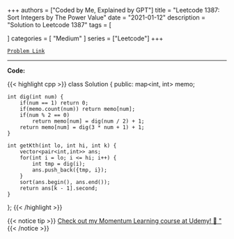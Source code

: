
+++
authors = ["Coded by Me, Explained by GPT"]
title = "Leetcode 1387: Sort Integers by The Power Value"
date = "2021-01-12"
description = "Solution to Leetcode 1387"
tags = [
    
]
categories = [
    "Medium"
]
series = ["Leetcode"]
+++



[`Problem Link`](https://leetcode.com/problems/sort-integers-by-the-power-value/description/)

---

**Code:**

{{< highlight cpp >}}
class Solution {
public:
    map<int, int> memo;
    
    int dig(int num) {
        if(num == 1) return 0;
        if(memo.count(num)) return memo[num];
        if(num % 2 == 0)
            return memo[num] = dig(num / 2) + 1;
        return memo[num] = dig(3 * num + 1) + 1;        
    }
    
    int getKth(int lo, int hi, int k) {
        vector<pair<int,int>> ans;
        for(int i = lo; i <= hi; i++) {
            int tmp = dig(i);
            ans.push_back({tmp, i});
        }
        sort(ans.begin(), ans.end());
        return ans[k - 1].second;
    }
};
{{< /highlight >}}



{{< notice tip >}}
[Check out my Momentum Learning course at Udemy! 🚀 "](https://www.udemy.com/course/blind-75-the-data-structures-and-algorithms-essentials/)
{{< /notice >}}


